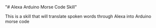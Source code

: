 "# Alexa Arduino Morse Code Skill"

This is a skill that will translate spoken words through Alexa into Arduino morse code 
